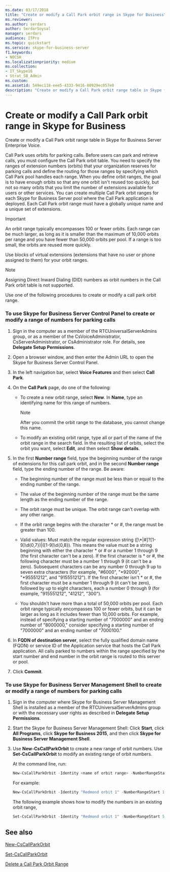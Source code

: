 ```yaml
---
ms.date: 03/17/2018
title: "Create or modify a Call Park orbit range in Skype for Business"
ms.reviewer: 
ms.author: serdars
author: SerdarSoysal
manager: serdars
audience: ITPro
ms.topic: quickstart
ms.service: skype-for-business-server
f1.keywords:
- NOCSH
ms.localizationpriority: medium
ms.collection:
- IT_Skype16
- Strat_SB_Admin
ms.custom:
ms.assetid: 549ec118-eee5-4333-9416-80929ec057e0
description: "Create or modify a Call Park orbit range table in Skype for Business Server Enterprise Voice."
---
```


# Create or modify a Call Park orbit range in Skype for Business

Create or modify a Call Park orbit range table in Skype for Business Server Enterprise Voice.

Call Park uses orbits for parking calls. Before users can park and retrieve calls, you must configure the Call Park orbit table. You need to specify the ranges of extension numbers (orbits) that your organization reserves for parking calls and define the routing for those ranges by specifying which Call Park pool handles each range. When you define orbit ranges, the goal is to have enough orbits so that any one orbit isn't reused too quickly, but not so many orbits that you limit the number of extensions available for users or other services. You can create multiple Call Park orbit ranges for each Skype for Business Server pool where the Call Park application is deployed. Each Call Park orbit range must have a globally unique name and a unique set of extensions.

> [!IMPORTANT]
> An orbit range typically encompasses 100 or fewer orbits. Each range can be much larger, as long as it is smaller than the maximum of 10,000 orbits per range and you have fewer than 50,000 orbits per pool. If a range is too small, the orbits are reused more quickly.

Use blocks of virtual extensions (extensions that have no user or phone assigned to them) for your orbit ranges.

> [!NOTE]
> Assigning Direct Inward Dialing (DID) numbers as orbit numbers in the Call Park orbit table is not supported.

Use one of the following procedures to create or modify a call park orbit range.

### To use Skype for Business Server Control Panel to create or modify a range of numbers for parking calls

1. Sign in the computer as a member of the RTCUniversalServerAdmins group, or as a member of the CsVoiceAdministrator, CsServerAdministrator, or CsAdministrator role. For details, see **Delegate Setup Permissions**.

2. Open a browser window, and then enter the Admin URL to open the Skype for Business Server Control Panel.

3. In the left navigation bar, select **Voice Features** and then select **Call Park**.

4. On the **Call Park** page, do one of the following:

   - To create a new orbit range, select **New**. In **Name**, type an identifying name for this range of numbers.

     > [!NOTE]
     > After you commit the orbit range to the database, you cannot change this name.

   - To modify an existing orbit range, type all or part of the name of the orbit range in the search field. In the resulting list of orbits, select the orbit you want, select **Edit**, and then select **Show details**.

5. In the first **Number range** field, type the beginning number of the range of extensions for this call park orbit, and in the second **Number range** field, type the ending number of the range. Be aware:

   - The beginning number of the range must be less than or equal to the ending number of the range.

   - The value of the beginning number of the range must be the same length as the ending number of the range.

   - The orbit range must be unique. The orbit range can't overlap with any other range.

   - If the orbit range begins with the character \* or #, the range must be greater than 100.

   - Valid values: Must match the regular expression string ([\\*|#]?[1-9]\d{0,7})|([1-9]\d{0,8}). This means the value must be a string beginning with either the character \* or # or a number 1 through 9 (the first character can't be a zero). If the first character is \* or #, the following character must be a number 1 through 9 (it can't be a zero). Subsequent characters can be any number 0 through 9 up to seven extra characters (for example, "#6000", "\*92000", "\*95551212", and "915551212"). If the first character isn't \* or #, the first character must be a number 1 through 9 (it can't be zero), followed by up to eight characters, each a number 0 through 9 (for example, "915551212", "41212", "300").

   - You shouldn't have more than a total of 50,000 orbits per pool. Each orbit range typically encompasses 100 or fewer orbits, but it can be larger as long as it includes fewer than 10,000 orbits. For example, instead of specifying a starting number of "7000000" and an ending number of "8000000," consider specifying a starting number of "7000000" and an ending number of "7000100."

6. In **FQDN of destination server**, select the fully qualified domain name (FQDN) or service ID of the Application service that hosts the Call Park application. All calls parked to numbers within the range specified by the start number and end number in the orbit range is routed to this server or pool.

7. Click **Commit**.

### To use Skype for Business Server Management Shell to create or modify a range of numbers for parking calls

1. Sign in the computer where Skype for Business Server Management Shell is installed as a member of the RTCUniversalServerAdmins group or with the necessary user rights as described in **Delegate Setup Permissions**.

2. Start the Skype for Business Server Management Shell: Click **Start**, click **All Programs**, click **Skype for Business 2015**, and then click **Skype for Business Server Management Shell**.

3. Use **New-CsCallParkOrbit** to create a new range of orbit numbers. Use **Set-CsCallParkOrbit** to modify an existing range of orbit numbers.

    At the command line, run:

   ```powershell
   New-CsCallParkOrbit -Identity <name of orbit range> -NumberRangeStart <first number in orbit range> -NumberRangeEnd <last number in orbit range> -CallParkService <FQDN or service ID of the Application service that hosts the Call Park application>
   ```

    For example:

   ```powershell
   New-CsCallParkOrbit -Identity "Redmond orbit 1" -NumberRangeStart 100 -NumberRangeEnd 199 -CallParkService redmond-applicationserver-1
   ```

    The following example shows how to modify the numbers in an existing orbit range,

   ```powershell
   Set-CsCallParkOrbit -Identity "Redmond orbit 1" -NumberRangeStart 500 -NumberRangeEnd 699
   ```

## See also

[New-CsCallParkOrbit](/powershell/module/skype/new-cscallparkorbit?view=skype-ps&preserve-view=true)

[Set-CsCallParkOrbit](/powershell/module/skype/set-cscallparkorbit?view=skype-ps&preserve-view=true)

[Delete a Call Park Orbit Range](/previous-versions/office/lync-server-2013/lync-server-2013-delete-a-call-park-orbit-range)
